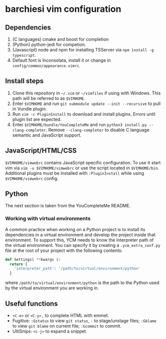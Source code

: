 # barchiesi vim configuration

## Dependencies
1. (C languages) cmake and  boost for completion
2. (Python) python-jedi for competion.
3. (Javascript) node and npm for installing TSServer via `npm install -g typescript`.
4. Default font is Inconsolata, install it or change in `config/common/appearance.vimrc`.

## Install steps
1. Clone this repository in `~/.vim` or `~/vimfiles` if using with Windows. This path will be referred to as `$VIMHOME`.
2. Enter `$VIMHOME` and run `git submodule update --init --recursive` to pull in Vundle plugin.
3. Run `vim -c PluginInstall` to download and install plugins. Errors until plugin list are expected.
4. Enter `$VIMHOME/bundle/YouCompleteMe` and run `python3 install.py --clang-completer`. Remove `--clang-completer` to disable  C language semantic and JavaScript support.

## JavaScript/HTML/CSS
`$VIMHOME/vimwebrc` contains JavaScript specific configuration. To use it start vim via `vim -u $VIMHOME/vimwebrc` or use the script located in `$VIMHOME/bin`.
Additional plugins must be installed with `:PluginInstall` while using `$VIMHOME/vimwebrc` config.

## Python
The next section is taken from the YouCompleteMe README.
### Working with virtual environments

A common practice when working on a Python project is to install its
dependencies in a virtual environment and develop the project inside that
environment. To support this, YCM needs to know the interpreter path of the
virtual environment. You can specify it by creating a `.ycm_extra_conf.py` file
at the root of your project with the following contents:

```python
def Settings( **kwargs ):
  return {
    'interpreter_path': '/path/to/virtual/environment/python'
  }
```

where `/path/to/virtual/environment/python` is the path to the Python used
by the virtual environment you are working in.

## Useful functions
- `<C-e>` or `<C-y>,` to complete HTML with emmet.
- Fugitive: `:Gstatus` to view `git status`, `-` to stage/unstage files; `:Gblame` to view `git blame` on current file; `:Gcommit` to commit.
- UltiSnips: `<c-j>` to expand a snippet.
